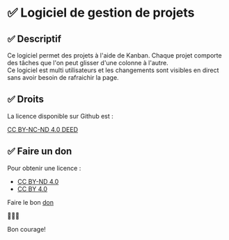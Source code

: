 # ✅ Logiciel de gestion de projets

## ✅ Descriptif

Ce logiciel permet des projets à l'aide de Kanban.
Chaque projet comporte des tâches que l'on peut glisser d'une colonne à l'autre.  
Ce logiciel est multi utilisateurs et les changements sont visibles en direct sans avoir besoin de rafraichir la page. 

## ✅ Droits

La licence disponible sur Github est : 

[CC BY-NC-ND 4.0 DEED](https://creativecommons.org/licenses/by-nc-nd/4.0/legalcode.de)

## ✅ Faire un don

Pour obtenir une licence :
- [CC BY-ND 4.0](https://creativecommons.org/licenses/by-nd/4.0/deed.de)
- [CC BY 4.0](https://creativecommons.org/licenses/by/4.0/legalcode.de)
  
Faire le bon [don](https://github.com/sponsors/Michaux-Technology)

🙏🙏🙏

Bon courage!
